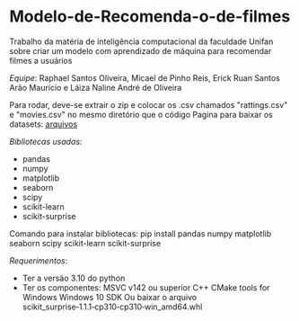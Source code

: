 # Modelo-de-Recomenda-o-de-filmes
Trabalho da matéria de inteligência computacional da faculdade Unifan sobre criar um modelo com aprendizado de máquina para recomendar filmes a usuários

*Equipe*: Raphael Santos Oliveira, Micael de Pinho Reis, Erick Ruan Santos Arão Maurício e Láiza Naline André de Oliveira

Para rodar, deve-se extrair o zip e colocar os .csv chamados "rattings.csv" e "movies.csv" no mesmo diretório que o código
Pagina para baixar os datasets: [arquivos](https://grouplens.org/datasets/movielens/)

*Bibliotecas usadas*:
- pandas
- numpy
- matplotlib
- seaborn
- scipy
- scikit-learn
- scikit-surprise

Comando para instalar bibliotecas: pip install pandas numpy matplotlib seaborn scipy scikit-learn scikit-surprise

*Requerimentos*:
- Ter a versão 3.10 do python
- Ter os componentes:
  MSVC v142 ou superior
  C++ CMake tools for Windows
  Windows 10 SDK
    Ou
  baixar o arquivo scikit_surprise‑1.1.1‑cp310‑cp310‑win_amd64.whl
